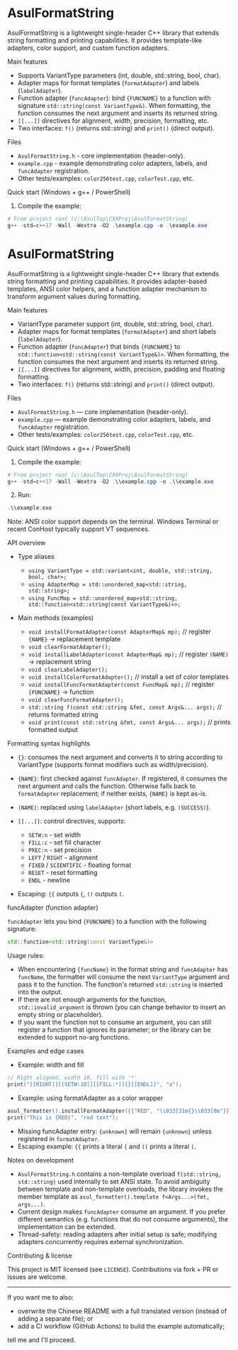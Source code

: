 # AsulFormatString

AsulFormatString is a lightweight single-header C++ library that extends string formatting and printing capabilities. It provides template-like adapters, color support, and custom function adapters.

Main features

- Supports VariantType parameters (int, double, std::string, bool, char).
- Adapter maps for format templates (`formatAdapter`) and labels (`labelAdapter`).
- Function adapter (`funcAdapter`): bind `{FUNCNAME}` to a function with signature `std::string(const VariantType&)`. When formatting, the function consumes the next argument and inserts its returned string.
- `[[...]]` directives for alignment, width, precision, formatting, etc.
- Two interfaces: `f()` (returns std::string) and `print()` (direct output).

Files

- `AsulFormatString.h` - core implementation (header-only).
- `example.cpp` - example demonstrating color adapters, labels, and `funcAdapter` registration.
- Other tests/examples: `color256test.cpp`, `colorTest.cpp`, etc.

Quick start (Windows + g++ / PowerShell)

1. Compile the example:

```powershell
# From project root (c:\AsulTop\CXXProj\AsulFormatString)
g++ -std=c++17 -Wall -Wextra -O2 .\example.cpp -o .\example.exe
```

# AsulFormatString

AsulFormatString is a lightweight single-header C++ library that extends string formatting and printing capabilities. It provides adapter-based templates, ANSI color helpers, and a function adapter mechanism to transform argument values during formatting.

Main features

- VariantType parameter support (int, double, std::string, bool, char).
- Adapter maps for format templates (`formatAdapter`) and short labels (`labelAdapter`).
- Function adapter (`funcAdapter`) that binds `{FUNCNAME}` to `std::function<std::string(const VariantType&)>`. When formatting, the function consumes the next argument and inserts its returned string.
- `[[...]]` directives for alignment, width, precision, padding and floating formatting.
- Two interfaces: `f()` (returns std::string) and `print()` (direct output).

Files

- `AsulFormatString.h` — core implementation (header-only).
- `example.cpp` — example demonstrating color adapters, labels, and `funcAdapter` registration.
- Other tests/examples: `color256test.cpp`, `colorTest.cpp`, etc.

Quick start (Windows + g++ / PowerShell)

1. Compile the example:

```powershell
# From project root (c:\AsulTop\CXXProj\AsulFormatString)
g++ -std=c++17 -Wall -Wextra -O2 .\\example.cpp -o .\\example.exe
```

2. Run:

```powershell
.\\example.exe
```

Note: ANSI color support depends on the terminal. Windows Terminal or recent ConHost typically support VT sequences.

API overview

- Type aliases
  - `using VariantType = std::variant<int, double, std::string, bool, char>;`
  - `using AdapterMap = std::unordered_map<std::string, std::string>;`
  - `using FuncMap = std::unordered_map<std::string, std::function<std::string(const VariantType&)>>;`

- Main methods (examples)
  - `void installFormatAdapter(const AdapterMap& mp);`    // register `{NAME}` -> replacement template
  - `void clearFormatAdapter();`
  - `void installLabelAdapter(const AdapterMap& mp);`     // register `(NAME)` -> replacement string
  - `void clearLabelAdapter();`
  - `void installColorFormatAdapter();`                  // install a set of color templates
  - `void installFuncFormatAdapter(const FuncMap& mp);`  // register `{FUNCNAME}` -> function
  - `void clearFuncFormatAdapter();`
  - `std::string f(const std::string &fmt, const Args&... args);` // returns formatted string
  - `void print(const std::string &fmt, const Args&... args);`    // prints formatted output

Formatting syntax highlights

- `{}`: consumes the next argument and converts it to string according to VariantType (supports format modifiers such as width/precision).
- `{NAME}`: first checked against `funcAdapter`. If registered, it consumes the next argument and calls the function. Otherwise falls back to `formatAdapter` replacement; if neither exists, `{NAME}` is kept as-is.
- `(NAME)`: replaced using `labelAdapter` (short labels, e.g. `(SUCCESS)`).
- `[[...]]`: control directives, supports:
  - `SETW:n` - set width
  - `FILL:c` - set fill character
  - `PREC:n` - set precision
  - `LEFT` / `RIGHT` - alignment
  - `FIXED` / `SCIENTIFIC` - floating format
  - `RESET` - reset formatting
  - `ENDL` - newline

- Escaping: `{{` outputs `{`, `((` outputs `(`.

funcAdapter (function adapter)

`funcAdapter` lets you bind `{FUNCNAME}` to a function with the following signature:

```cpp
std::function<std::string(const VariantType&)>
```

Usage rules:

- When encountering `{funcName}` in the format string and `funcAdapter` has `funcName`, the formatter will consume the next `VariantType` argument and pass it to the function. The function's returned `std::string` is inserted into the output.
- If there are not enough arguments for the function, `std::invalid_argument` is thrown (you can change behavior to insert an empty string or placeholder).
- If you want the function not to consume an argument, you can still register a function that ignores its parameter; or the library can be extended to support no-arg functions.

Examples and edge cases

- Example: width and fill

```cpp
// Right aligned, width 10, fill with '*'
print("[[RIGHT]][[SETW:10]][[FILL:*]]{}[[ENDL]]", "a");
```

- Example: using formatAdapter as a color wrapper

```cpp
asul_formatter().installFormatAdapter({{"RED", "\\033[31m{}\\033[0m"}});
print("This is {RED}", "red text");
```

- Missing funcAdapter entry: `{unknown}` will remain `{unknown}` unless registered in `formatAdapter`.
- Escaping example: `{{` prints a literal `{` and `((` prints a literal `(`.

Notes on development

- `AsulFormatString.h` contains a non-template overload `f(std::string, std::string)` used internally to set ANSI state. To avoid ambiguity between template and non-template overloads, the library invokes the member template as `asul_formatter().template f<Args...>(fmt, args...)`.
- Current design makes `funcAdapter` consume an argument. If you prefer different semantics (e.g. functions that do not consume arguments), the implementation can be extended.
- Thread-safety: reading adapters after initial setup is safe; modifying adapters concurrently requires external synchronization.

Contributing & license

This project is MIT licensed (see `LICENSE`). Contributions via fork + PR or issues are welcome.

---

If you want me to also:

- overwrite the Chinese README with a full translated version (instead of adding a separate file); or
- add a CI workflow (GitHub Actions) to build the example automatically;

tell me and I'll proceed.
